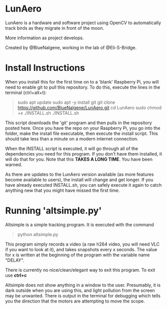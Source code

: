 # LunAero
LunAero is a hardware and software project using OpenCV to automatically track birds as they migrate in front of the moon.

More information as project develops.

Created by @BlueNalgene, working in the lab of @Eli-S-Bridge.

# Install Instructions
When you install this for the first time on to a 'blank' Raspberry Pi, you will need to enable git to pull this repository.  To do this, execute the lines in the terminal (ctrl+alt+t):
> sudo apt update
> sudo apt -y install git
> git clone https://github.com/BlueNalgene/LunAero.git
> cd LunAero
> sudo chmod +x ./INSTALL.sh
> ./INSTALL.sh

This script downloads the 'git' program and then pulls in the repository posted here.  Once you have the repo on your Raspberry Pi, you go into the folder, make the install file executable, then execute the install script.  This should take less than a minute on a modern internet connection.

When the INSTALL script is executed, it will go through all of the dependencies you need for this program.  If you don't have them installed, it will do that for you.  Note that this **TAKES A LONG TIME**.  You have been warned.

As there are updates to the LunAero version available (as more features become available to users), the install will change and get longer.  If you have already executed INSTALL.sh, you can safely execute it again to catch anything new that you might have missed the first time.

# Running 'altsimple.py'

Altsimple is a simple tracking program.  It is executed with the command
> python altsimple.py

This program simply records a video (a raw h264 video, you will need VLC if you want to look at it), and takes snapshots every x seconds.  The value for x is written at the beginning of the program with the variable name "DELAY".

There is currently no nice/clean/elegant way to exit this program.  To exit use **ctrl+c**

Altsimple does not show anything in a window to the user.  Presumably, it is dark outside when you are using this, and light pollution from the screen may be unwanted.  There is output in the terminal for debugging which tells you the direction that the motors are attempting to move the scope.
